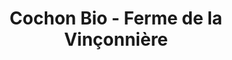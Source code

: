 ---
title: "Cochon Bio - Ferme de la Vinçonnière"
url: /chaumes-en-retz/cochon-bio-ferme-de-la-vinconniere/
shop: Metzgerei
---